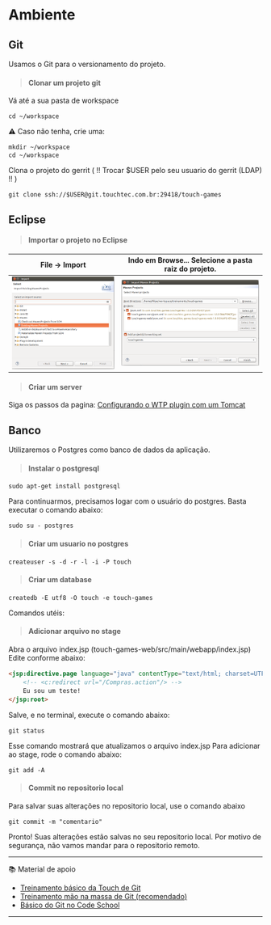 # Ambiente

## Git

Usamos o Git para o versionamento do projeto.

> #### Clonar um projeto git

Vá até a sua pasta de workspace

```
cd ~/workspace
```

:warning: Caso não tenha, crie uma:

```
mkdir ~/workspace
cd ~/workspace
```

Clona o projeto do gerrit ( :bangbang: Trocar $USER pelo seu usuario do gerrit (LDAP) :bangbang: )

```
git clone ssh://$USER@git.touchtec.com.br:29418/touch-games
```


## Eclipse

> #### Importar o projeto no Eclipse


File → Import|Indo em Browse... Selecione a pasta raiz do projeto.
-------------|----------------------------------------------------
![](./img/eclipse1.png)|![](./img/eclipse2.png)


> #### Criar um server

Siga os passos da pagina:
[Configurando o WTP plugin com um Tomcat](http://confluence.touchtec.com.br/display/AMBDEV/Configurando+o+WTP+plugin+com+um+Tomcat)

## Banco

Utilizaremos o Postgres como banco de dados da aplicação.

> #### Instalar o postgresql

```
sudo apt-get install postgresql
```

Para continuarmos, precisamos logar com o usuário do postgres. Basta executar o comando abaixo:

```
sudo su - postgres
```

> #### Criar um usuario no postgres

```
createuser -s -d -r -l -i -P touch
```


> #### Criar um database

```
createdb -E utf8 -O touch -e touch-games
```

Comandos utéis:

> #### Adicionar arquivo no stage

Abra o arquivo index.jsp (touch-games-web/src/main/webapp/index.jsp)
Edite conforme abaixo:

```html
<jsp:directive.page language="java" contentType="text/html; charset=UTF-8" pageEncoding="UTF-8" />
    <!-- <c:redirect url="/Compras.action"/> -->
    Eu sou um teste!
</jsp:root>
```

Salve, e no terminal, execute o comando abaixo:

```
git status
```

Esse comando mostrará que atualizamos o arquivo index.jsp
Para adicionar ao stage, rode o comando abaixo:

```
git add -A
```

> #### Commit no repositorio local

Para salvar suas alterações no repositorio local, use o comando abaixo

```
git commit -m "comentario"
```

Pronto! Suas alterações estão salvas no seu repositorio local.
Por motivo de segurança, não vamos mandar para o repositorio remoto.

---
:books: Material de apoio

* [Treinamento básico da Touch de Git](http://confluence.touchtec.com.br/display/AMBDEV/Git)
* [Treinamento mão na massa de Git (recomendado)](http://confluence.touchtec.com.br/pages/viewpage.action?pageId=234295302)
* [Básico do Git no Code School](https://www.codeschool.com/courses/try-git)
---